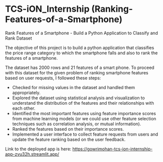 # TCS-iON_Internship (Ranking-Features-of-a-Smartphone)
Rank Features of a Smartphone - Build a Python Application to Classify and Rank Dataset 


The objective of this project is to build a python application that classifies the price range category to which the smartphone falls and also to rank the features of a smartphone.

The dataset has 2000 rows and 21 features of a smart phone. To proceed with this dataset for the given problem of ranking smartphone features based on user requests, I followed these steps:

- Checked for missing values in the dataset and handled them appropriately.
- Explored the dataset using statistical analysis and visualization to understand the distribution of the features and their relationships with each other.
- Identified the most important features using feature importance scores from machine learning models (or we could use other feature selection techniques such as correlation analysis, or mutual information).
- Ranked the features based on their importance scores.
- Implemented a user interface to collect feature requests from users and update the feature ranking based on the user feedback.

Link to the deployed app is here:  https://gowrimohan-tcs-ion-internship-app-zvu32h.streamlit.app/
